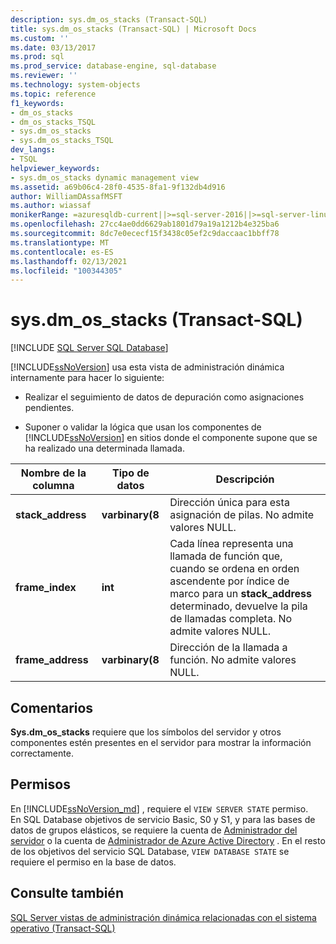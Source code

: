```yaml
---
description: sys.dm_os_stacks (Transact-SQL)
title: sys.dm_os_stacks (Transact-SQL) | Microsoft Docs
ms.custom: ''
ms.date: 03/13/2017
ms.prod: sql
ms.prod_service: database-engine, sql-database
ms.reviewer: ''
ms.technology: system-objects
ms.topic: reference
f1_keywords:
- dm_os_stacks
- dm_os_stacks_TSQL
- sys.dm_os_stacks
- sys.dm_os_stacks_TSQL
dev_langs:
- TSQL
helpviewer_keywords:
- sys.dm_os_stacks dynamic management view
ms.assetid: a69b06c4-28f0-4535-8fa1-9f132db4d916
author: WilliamDAssafMSFT
ms.author: wiassaf
monikerRange: =azuresqldb-current||>=sql-server-2016||>=sql-server-linux-2017||=azuresqldb-mi-current
ms.openlocfilehash: 27cc4ae0dd6629ab1801d79a19a1212b4e325ba6
ms.sourcegitcommit: 8dc7e0ececf15f3438c05ef2c9daccaac1bbff78
ms.translationtype: MT
ms.contentlocale: es-ES
ms.lasthandoff: 02/13/2021
ms.locfileid: "100344305"
---
```

# <a name="sysdm_os_stacks-transact-sql"></a>sys.dm_os_stacks (Transact-SQL)
[!INCLUDE [SQL Server SQL Database](../../includes/applies-to-version/sql-asdb.md)]

  [!INCLUDE[ssNoVersion](../../includes/ssnoversion-md.md)] usa esta vista de administración dinámica internamente para hacer lo siguiente:  
  
-   Realizar el seguimiento de datos de depuración como asignaciones pendientes.  
  
-   Suponer o validar la lógica que usan los componentes de [!INCLUDE[ssNoVersion](../../includes/ssnoversion-md.md)] en sitios donde el componente supone que se ha realizado una determinada llamada.  
  
|Nombre de la columna|Tipo de datos|Descripción|  
|-----------------|---------------|-----------------|  
|**stack_address**|**varbinary(8**|Dirección única para esta asignación de pilas. No admite valores NULL.|  
|**frame_index**|**int**|Cada línea representa una llamada de función que, cuando se ordena en orden ascendente por índice de marco para un **stack_address** determinado, devuelve la pila de llamadas completa. No admite valores NULL.|  
|**frame_address**|**varbinary(8**|Dirección de la llamada a función. No admite valores NULL.|  
  
## <a name="remarks"></a>Comentarios  
 **Sys.dm_os_stacks** requiere que los símbolos del servidor y otros componentes estén presentes en el servidor para mostrar la información correctamente.  
  
## <a name="permissions"></a>Permisos

En [!INCLUDE[ssNoVersion_md](../../includes/ssnoversion-md.md)] , requiere el `VIEW SERVER STATE` permiso.   
En SQL Database objetivos de servicio Basic, S0 y S1, y para las bases de datos de grupos elásticos, se requiere la cuenta de [Administrador del servidor](https://docs.microsoft.com/azure/azure-sql/database/logins-create-manage#existing-logins-and-user-accounts-after-creating-a-new-database) o la cuenta de [Administrador de Azure Active Directory](https://docs.microsoft.com/azure/azure-sql/database/authentication-aad-overview#administrator-structure) . En el resto de los objetivos del servicio SQL Database, `VIEW DATABASE STATE` se requiere el permiso en la base de datos.   


## <a name="see-also"></a>Consulte también  
  [SQL Server vistas de administración dinámica relacionadas con el sistema operativo &#40;Transact-SQL&#41;](../../relational-databases/system-dynamic-management-views/sql-server-operating-system-related-dynamic-management-views-transact-sql.md)  
  
  
